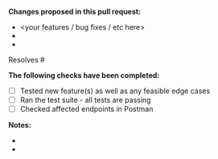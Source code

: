 **Changes proposed in this pull request:**
 - <your features / bug fixes / etc here>
 - 
 - 
 
Resolves #<issue number>
 
**The following checks have been completed:**
 - [ ] Tested new feature(s) as well as any feasible edge cases
 - [ ] Ran the test suite - all tests are passing
 - [ ] Checked affected endpoints in Postman
 
**Notes:**
 - <anything else reviewers should be aware of>
 - 
